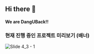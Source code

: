 ## Hi there 👋
#### We are DangUBack!!

### 현재 진행 중인 프로젝트 미리보기 (배너)
![Slide 4_3 - 1](https://user-images.githubusercontent.com/90879448/183261729-15782e19-af93-4638-b3ef-2a117ae5192f.png)
